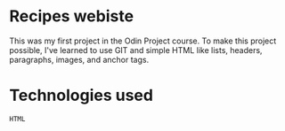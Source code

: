 
# Recipes webiste

This was my first project in the Odin Project course. 
To make this project possible, I've learned to use GIT and simple HTML like lists, headers, paragraphs, images, and anchor tags.

# Technologies used 
    
    HTML
